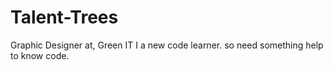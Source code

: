 # Talent-Trees
Graphic Designer at, Green IT
I a new code learner. so need something help to know code.
